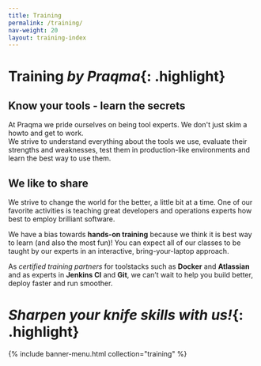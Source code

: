 ```yaml
---
title: Training
permalink: /training/
nav-weight: 20
layout: training-index
---
```


# Training _by Praqma_{: .highlight}

## Know your tools - learn the secrets
At Praqma we pride ourselves on being tool experts.
We don't just skim a howto and get to work.  
We strive to understand everything about the tools we use, evaluate their strengths and weaknesses, test them in production-like environments and learn the best way to use them.

## We like to share
We strive to change the world for the better, a little bit at a time.
One of our favorite activities is teaching great developers and operations experts how best to employ brilliant software.

We have a bias towards **hands-on training** because we think it is best way to learn (and also the most fun)! 
You can expect all of our classes to be taught by our experts in an interactive, bring-your-laptop approach.

As *certified training partners* for toolstacks such as **Docker** and **Atlassian** and as experts in **Jenkins CI** and **Git**, we can’t wait to help you build better, deploy faster and run smoother.

# _Sharpen your knife skills with us!_{: .highlight}

<div>
  {% include banner-menu.html collection="training" %}
</div>

